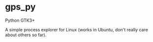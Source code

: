 # gps_py

Python
GTK3+

A simple process explorer for Linux (works in Ubuntu, don't really care about others so far).
